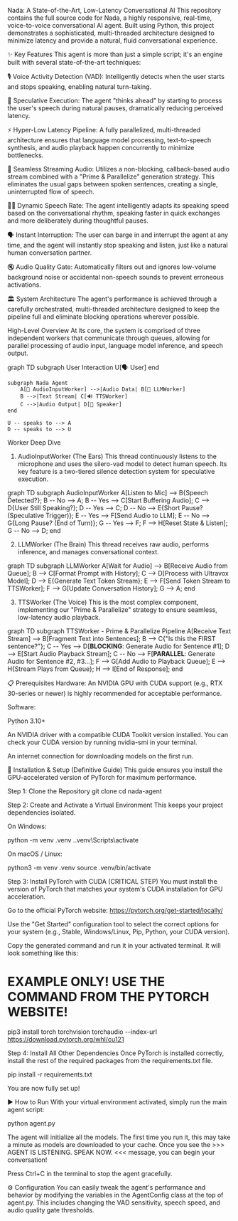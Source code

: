 Nada: A State-of-the-Art, Low-Latency Conversational AI
This repository contains the full source code for Nada, a highly responsive, real-time, voice-to-voice conversational AI agent. Built using Python, this project demonstrates a sophisticated, multi-threaded architecture designed to minimize latency and provide a natural, fluid conversational experience.

✨ Key Features
This agent is more than just a simple script; it's an engine built with several state-of-the-art techniques:

🎙️ Voice Activity Detection (VAD): Intelligently detects when the user starts and stops speaking, enabling natural turn-taking.

🧠 Speculative Execution: The agent "thinks ahead" by starting to process the user's speech during natural pauses, dramatically reducing perceived latency.

⚡ Hyper-Low Latency Pipeline: A fully parallelized, multi-threaded architecture ensures that language model processing, text-to-speech synthesis, and audio playback happen concurrently to minimize bottlenecks.

🌊 Seamless Streaming Audio: Utilizes a non-blocking, callback-based audio stream combined with a "Prime & Parallelize" generation strategy. This eliminates the usual gaps between spoken sentences, creating a single, uninterrupted flow of speech.

🏃‍♀️ Dynamic Speech Rate: The agent intelligently adapts its speaking speed based on the conversational rhythm, speaking faster in quick exchanges and more deliberately during thoughtful pauses.

🗣️ Instant Interruption: The user can barge in and interrupt the agent at any time, and the agent will instantly stop speaking and listen, just like a natural human conversation partner.

🔇 Audio Quality Gate: Automatically filters out and ignores low-volume background noise or accidental non-speech sounds to prevent erroneous activations.

🏛️ System Architecture
The agent's performance is achieved through a carefully orchestrated, multi-threaded architecture designed to keep the pipeline full and eliminate blocking operations wherever possible.

High-Level Overview
At its core, the system is comprised of three independent workers that communicate through queues, allowing for parallel processing of audio input, language model inference, and speech output.

graph TD
    subgraph User Interaction
        U[🗣️ User]
    end

    subgraph Nada Agent
        A[🎤 AudioInputWorker] -->|Audio Data| B[🧠 LLMWorker]
        B -->|Text Stream| C[🔊 TTSWorker]
        C -->|Audio Output| D[📢 Speaker]
    end

    U -- speaks to --> A
    D -- speaks to --> U

Worker Deep Dive
1. AudioInputWorker (The Ears)
This thread continuously listens to the microphone and uses the silero-vad model to detect human speech. Its key feature is a two-tiered silence detection system for speculative execution.

graph TD
    subgraph AudioInputWorker
        A[Listen to Mic] --> B{Speech Detected?};
        B -- No --> A;
        B -- Yes --> C[Start Buffering Audio];
        C --> D{User Still Speaking?};
        D -- Yes --> C;
        D -- No --> E{Short Pause? (Speculative Trigger)};
        E -- Yes --> F[Send Audio to LLM];
        E -- No --> G{Long Pause? (End of Turn)};
        G -- Yes --> F;
        F --> H[Reset State & Listen];
        G -- No --> D;
    end

2. LLMWorker (The Brain)
This thread receives raw audio, performs inference, and manages conversational context.

graph TD
    subgraph LLMWorker
        A[Wait for Audio] --> B[Receive Audio from Queue];
        B --> C[Format Prompt with History];
        C --> D[Process with Ultravox Model];
        D --> E{Generate Text Token Stream};
        E --> F[Send Token Stream to TTSWorker];
        F --> G[Update Conversation History];
        G --> A;
    end

3. TTSWorker (The Voice)
This is the most complex component, implementing our "Prime & Parallelize" strategy to ensure seamless, low-latency audio playback.

graph TD
    subgraph TTSWorker - Prime & Parallelize Pipeline
        A[Receive Text Stream] --> B[Fragment Text into Sentences];
        B --> C{"Is this the FIRST sentence?"};
        C -- Yes --> D[<b>BLOCKING</b>: Generate Audio for Sentence #1];
        D --> E[Start Audio Playback Stream];
        C -- No --> F[<b>PARALLEL</b>: Generate Audio for Sentence #2, #3...];
        F --> G[Add Audio to Playback Queue];
        E --> H{Stream Plays from Queue};
        H --> I[End of Response];
    end

📋 Prerequisites
Hardware: An NVIDIA GPU with CUDA support (e.g., RTX 30-series or newer) is highly recommended for acceptable performance.

Software:

Python 3.10+

An NVIDIA driver with a compatible CUDA Toolkit version installed. You can check your CUDA version by running nvidia-smi in your terminal.

An internet connection for downloading models on the first run.

🚀 Installation & Setup (Definitive Guide)
This guide ensures you install the GPU-accelerated version of PyTorch for maximum performance.

Step 1: Clone the Repository
git clone <your-repo-url>
cd nada-agent

Step 2: Create and Activate a Virtual Environment
This keeps your project dependencies isolated.

On Windows:

python -m venv .venv
.\.venv\Scripts\activate

On macOS / Linux:

python3 -m venv .venv
source .venv/bin/activate

Step 3: Install PyTorch with CUDA (CRITICAL STEP)
You must install the version of PyTorch that matches your system's CUDA installation for GPU acceleration.

Go to the official PyTorch website: https://pytorch.org/get-started/locally/

Use the "Get Started" configuration tool to select the correct options for your system (e.g., Stable, Windows/Linux, Pip, Python, your CUDA version).

Copy the generated command and run it in your activated terminal. It will look something like this:

# EXAMPLE ONLY! USE THE COMMAND FROM THE PYTORCH WEBSITE!
pip3 install torch torchvision torchaudio --index-url https://download.pytorch.org/whl/cu121

Step 4: Install All Other Dependencies
Once PyTorch is installed correctly, install the rest of the required packages from the requirements.txt file.

pip install -r requirements.txt

You are now fully set up!

▶️ How to Run
With your virtual environment activated, simply run the main agent script:

python agent.py

The agent will initialize all the models. The first time you run it, this may take a minute as models are downloaded to your cache. Once you see the >>> AGENT IS LISTENING. SPEAK NOW. <<< message, you can begin your conversation!

Press Ctrl+C in the terminal to stop the agent gracefully.

⚙️ Configuration
You can easily tweak the agent's performance and behavior by modifying the variables in the AgentConfig class at the top of agent.py. This includes changing the VAD sensitivity, speech speed, and audio quality gate thresholds.
